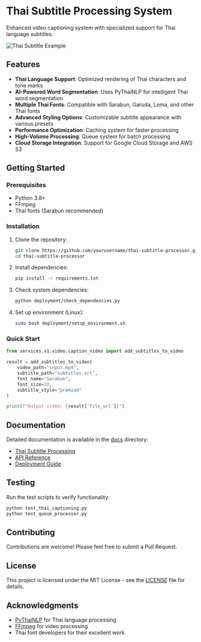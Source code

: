 # Thai Subtitle Processing System

Enhanced video captioning system with specialized support for Thai language subtitles.

![Thai Subtitle Example](docs/images/thai_subtitle_example.png)

## Features

- **Thai Language Support**: Optimized rendering of Thai characters and tone marks
- **AI-Powered Word Segmentation**: Uses PyThaiNLP for intelligent Thai word segmentation
- **Multiple Thai Fonts**: Compatible with Sarabun, Garuda, Loma, and other Thai fonts
- **Advanced Styling Options**: Customizable subtitle appearance with various presets
- **Performance Optimization**: Caching system for faster processing
- **High-Volume Processing**: Queue system for batch processing
- **Cloud Storage Integration**: Support for Google Cloud Storage and AWS S3

## Getting Started

### Prerequisites

- Python 3.8+
- FFmpeg
- Thai fonts (Sarabun recommended)

### Installation

1. Clone the repository:
   ```bash
   git clone https://github.com/yourusername/thai-subtitle-processor.git
   cd thai-subtitle-processor
   ```

2. Install dependencies:
   ```bash
   pip install -r requirements.txt
   ```

3. Check system dependencies:
   ```bash
   python deployment/check_dependencies.py
   ```

4. Set up environment (Linux):
   ```bash
   sudo bash deployment/setup_environment.sh
   ```

### Quick Start

```python
from services.v1.video.caption_video import add_subtitles_to_video

result = add_subtitles_to_video(
    video_path="input.mp4",
    subtitle_path="subtitles.srt",
    font_name="Sarabun",
    font_size=28,
    subtitle_style="premium"
)

print(f"Output video: {result['file_url']}")
```

## Documentation

Detailed documentation is available in the [docs](docs/) directory:

- [Thai Subtitle Processing](docs/thai_subtitle_processing.md)
- [API Reference](docs/api_reference.md)
- [Deployment Guide](deployment/README.md)

## Testing

Run the test scripts to verify functionality:

```bash
python test_thai_captioning.py
python test_queue_processor.py
```

## Contributing

Contributions are welcome! Please feel free to submit a Pull Request.

## License

This project is licensed under the MIT License - see the [LICENSE](LICENSE) file for details.

## Acknowledgments

- [PyThaiNLP](https://github.com/PyThaiNLP/pythainlp) for Thai language processing
- [FFmpeg](https://ffmpeg.org/) for video processing
- Thai font developers for their excellent work
